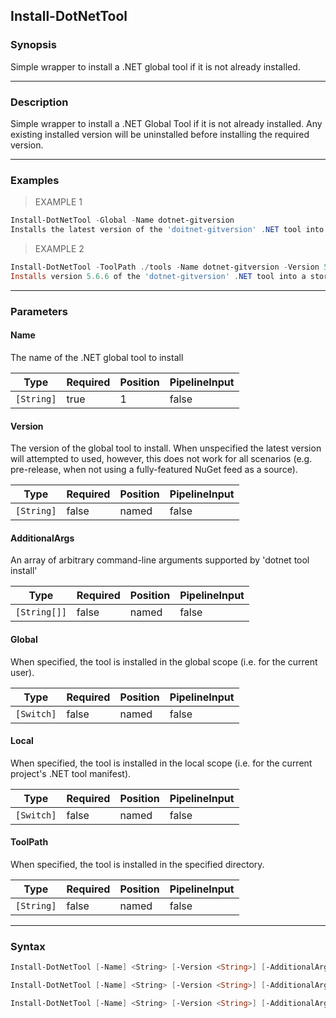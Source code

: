 Install-DotNetTool
------------------

### Synopsis
Simple wrapper to install a .NET global tool if it is not already installed.

---

### Description

Simple wrapper to install a .NET Global Tool if it is not already installed.  Any existing
installed version will be uninstalled before installing the required version.

---

### Examples
> EXAMPLE 1

```PowerShell
Install-DotNetTool -Global -Name dotnet-gitversion
Installs the latest version of the 'doitnet-gitversion' .NET tool into the global tool area (i.e. '~/.dotnet')
```
> EXAMPLE 2

```PowerShell
Install-DotNetTool -ToolPath ./tools -Name dotnet-gitversion -Version 5.6.6
Installs version 5.6.6 of the 'dotnet-gitversion' .NET tool into a store located in the specified directory.  The ToolPath directory must already exist, but can be empty.
```

---

### Parameters
#### **Name**
The name of the .NET global tool to install

|Type      |Required|Position|PipelineInput|
|----------|--------|--------|-------------|
|`[String]`|true    |1       |false        |

#### **Version**
The version of the global tool to install.  When unspecified the latest version will attempted to used, however, this does not work for all scenarios (e.g. pre-release, when not using a fully-featured NuGet feed as a source).

|Type      |Required|Position|PipelineInput|
|----------|--------|--------|-------------|
|`[String]`|false   |named   |false        |

#### **AdditionalArgs**
An array of arbitrary command-line arguments supported by 'dotnet tool install'

|Type        |Required|Position|PipelineInput|
|------------|--------|--------|-------------|
|`[String[]]`|false   |named   |false        |

#### **Global**
When specified, the tool is installed in the global scope (i.e. for the current user).

|Type      |Required|Position|PipelineInput|
|----------|--------|--------|-------------|
|`[Switch]`|false   |named   |false        |

#### **Local**
When specified, the tool is installed in the local scope (i.e. for the current project's .NET tool manifest).

|Type      |Required|Position|PipelineInput|
|----------|--------|--------|-------------|
|`[Switch]`|false   |named   |false        |

#### **ToolPath**
When specified, the tool is installed in the specified directory.

|Type      |Required|Position|PipelineInput|
|----------|--------|--------|-------------|
|`[String]`|false   |named   |false        |

---

### Syntax
```PowerShell
Install-DotNetTool [-Name] <String> [-Version <String>] [-AdditionalArgs <String[]>] [-Global] [<CommonParameters>]
```
```PowerShell
Install-DotNetTool [-Name] <String> [-Version <String>] [-AdditionalArgs <String[]>] [-Local] [<CommonParameters>]
```
```PowerShell
Install-DotNetTool [-Name] <String> [-Version <String>] [-AdditionalArgs <String[]>] [-ToolPath <String>] [<CommonParameters>]
```
